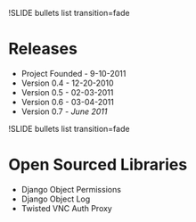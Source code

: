 !SLIDE bullets list transition=fade

# Releases 

* Project Founded - 9-10-2011
* Version 0.4 - 12-20-2010
* Version 0.5 - 02-03-2011
* Version 0.6 - 03-04-2011
* Version 0.7 - _June 2011_

!SLIDE bullets list transition=fade

# Open Sourced Libraries

* Django Object Permissions
* Django Object Log
* Twisted VNC Auth Proxy

